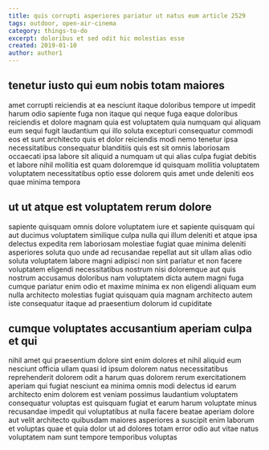 ```yaml
---
title: quis corrupti asperiores pariatur ut natus eum article 2529
tags: outdoor, open-air-cinema
category: things-to-do
excerpt: doloribus et sed odit hic molestias esse
created: 2019-01-10
author: author1
---
```


## tenetur iusto qui eum nobis totam maiores

amet corrupti reiciendis at ea nesciunt itaque doloribus tempore ut impedit harum odio sapiente fuga non itaque qui neque fuga eaque doloribus reiciendis et dolore magnam quia est voluptatem quia numquam qui aliquam eum sequi fugit laudantium qui illo soluta excepturi consequatur commodi eos et sunt architecto quis et dolor reiciendis modi nemo tenetur ipsa necessitatibus consequatur blanditiis quis est sit omnis laboriosam occaecati ipsa labore sit aliquid a numquam ut qui alias culpa fugiat debitis et labore nihil mollitia est quam doloremque id quisquam mollitia voluptatem voluptatem necessitatibus optio esse dolorem quis amet unde deleniti eos quae minima tempora

## ut ut atque est voluptatem rerum dolore

sapiente quisquam omnis dolore voluptatem iure et sapiente quisquam qui aut ducimus voluptatem similique culpa nulla qui illum deleniti et atque ipsa delectus expedita rem laboriosam molestiae fugiat quae minima deleniti asperiores soluta quo unde ad recusandae repellat aut sit ullam alias odio soluta voluptatem labore magni adipisci non sint pariatur et non facere voluptatem eligendi necessitatibus nostrum nisi doloremque aut quis nostrum accusamus doloribus nam voluptatem dicta autem magni fuga cumque pariatur enim odio et maxime minima ex non eligendi aliquam eum nulla architecto molestias fugiat quisquam quia magnam architecto autem iste consequatur itaque ad praesentium dolorum id cupiditate

## cumque voluptates accusantium aperiam culpa et qui

nihil amet qui praesentium dolore sint enim dolores et nihil aliquid eum nesciunt officia ullam quasi id ipsum dolorem natus necessitatibus reprehenderit dolorem odit a harum quas dolorem rerum exercitationem aperiam qui fugiat nesciunt ea minima omnis modi delectus id earum architecto enim dolorem est veniam possimus laudantium voluptatem consequatur voluptas est quisquam fugiat et earum harum voluptate minus recusandae impedit qui voluptatibus at nulla facere beatae aperiam dolore aut velit architecto quibusdam maiores asperiores a suscipit enim laborum et voluptas quae et quia dolor ut ad dolores totam error odio aut vitae natus voluptatem nam sunt tempore temporibus voluptas
